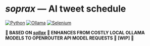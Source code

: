 <h1><i>soprax</i> — AI tweet schedule</h1>
<p align="left">
  <a href="https://www.python.org/"><img src="https://img.shields.io/badge/Python-3.9%2B-blue?logo=python" alt="Python"></a>
  <a href="https://openrouter.com/"><img src="https://img.shields.io/badge/OpenRouter-API-green?logo=openai" alt="Ollama"></a>
  <a href="https://www.selenium.dev/"><img src="https://img.shields.io/badge/Selenium-Automation-brightgreen?logo=selenium" alt="Selenium"></a>
</p>

<p><b>🚧 BASED ON <a href="https://github.com/naranjii/sollax"><i>sollax</i></a> 🚧 ENHANCES FROM COSTLY LOCAL OLLAMA MODELS TO OPENROUTER API MODEL REQUESTS 🚧 [WIP] 🚧</b></p>



